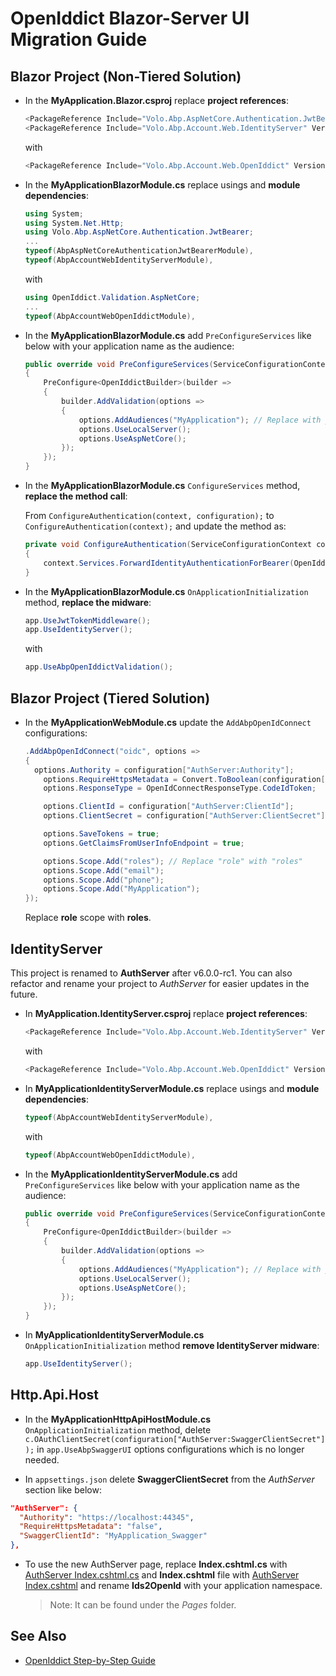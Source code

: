 # OpenIddict Blazor-Server UI Migration Guide

## Blazor Project (Non-Tiered Solution)

- In the **MyApplication.Blazor.csproj** replace **project references**:

  ```csharp
  <PackageReference Include="Volo.Abp.AspNetCore.Authentication.JwtBearer" Version="6.0.0-rc.5" />
  <PackageReference Include="Volo.Abp.Account.Web.IdentityServer" Version="6.0.0-rc.5" />
  ```

  with   

  ```csharp
  <PackageReference Include="Volo.Abp.Account.Web.OpenIddict" Version="6.0.0-rc.5" />
  ```

- In the **MyApplicationBlazorModule.cs** replace usings and **module dependencies**:

  ```csharp
  using System;
  using System.Net.Http;
  using Volo.Abp.AspNetCore.Authentication.JwtBearer;
  ...
  typeof(AbpAspNetCoreAuthenticationJwtBearerModule),
  typeof(AbpAccountWebIdentityServerModule),
  ```

  with 

  ```csharp
  using OpenIddict.Validation.AspNetCore;
  ...
  typeof(AbpAccountWebOpenIddictModule),
  ```

- In the **MyApplicationBlazorModule.cs** add `PreConfigureServices` like below with your application name as the audience:

  ```csharp
  public override void PreConfigureServices(ServiceConfigurationContext context)
  {
      PreConfigure<OpenIddictBuilder>(builder =>
      {
          builder.AddValidation(options =>
          {
              options.AddAudiences("MyApplication"); // Replace with your application name
              options.UseLocalServer();
              options.UseAspNetCore();
          });
      });
  }
  ```

- In the **MyApplicationBlazorModule.cs** `ConfigureServices` method, **replace the method call**:

  From `ConfigureAuthentication(context, configuration);` to `ConfigureAuthentication(context);` and update the method as:

  ```csharp
  private void ConfigureAuthentication(ServiceConfigurationContext context)
  {
      context.Services.ForwardIdentityAuthenticationForBearer(OpenIddictValidationAspNetCoreDefaults.AuthenticationScheme);
  }
  ```

- In the **MyApplicationBlazorModule.cs** `OnApplicationInitialization` method, **replace the midware**:

  ```csharp
  app.UseJwtTokenMiddleware();
  app.UseIdentityServer();
  ```

  with

  ```csharp
  app.UseAbpOpenIddictValidation();
  ```

## Blazor Project (Tiered Solution)

- In the **MyApplicationWebModule.cs** update the `AddAbpOpenIdConnect` configurations:

  ```csharp
  .AddAbpOpenIdConnect("oidc", options =>
  {
  	options.Authority = configuration["AuthServer:Authority"];
      options.RequireHttpsMetadata = Convert.ToBoolean(configuration["AuthServer:RequireHttpsMetadata"]);
      options.ResponseType = OpenIdConnectResponseType.CodeIdToken;
  
      options.ClientId = configuration["AuthServer:ClientId"];
      options.ClientSecret = configuration["AuthServer:ClientSecret"];
  
      options.SaveTokens = true;
      options.GetClaimsFromUserInfoEndpoint = true;
  
      options.Scope.Add("roles"); // Replace "role" with "roles"
      options.Scope.Add("email");
      options.Scope.Add("phone");
      options.Scope.Add("MyApplication");
  });
  ```
  
  Replace **role** scope with **roles**.

## IdentityServer

This project is renamed to **AuthServer** after v6.0.0-rc1. You can also refactor and rename your project to *AuthServer* for easier updates in the future.

- In **MyApplication.IdentityServer.csproj** replace **project references**:

  ```csharp
  <PackageReference Include="Volo.Abp.Account.Web.IdentityServer" Version="6.0.0-rc.5" />
  ```

  with   

  ```csharp
  <PackageReference Include="Volo.Abp.Account.Web.OpenIddict" Version="6.0.0-rc.5" />
  ```

- In **MyApplicationIdentityServerModule.cs** replace usings and **module dependencies**:

  ```csharp
  typeof(AbpAccountWebIdentityServerModule),
  ```

  with 

  ```csharp
  typeof(AbpAccountWebOpenIddictModule),
  ```

- In the **MyApplicationIdentityServerModule.cs** add `PreConfigureServices` like below with your application name as the audience:

  ```csharp
  public override void PreConfigureServices(ServiceConfigurationContext context)
  {
      PreConfigure<OpenIddictBuilder>(builder =>
      {
          builder.AddValidation(options =>
          {
              options.AddAudiences("MyApplication"); // Replace with your application name
              options.UseLocalServer();
              options.UseAspNetCore();
          });
      });
  }
  ```

- In **MyApplicationIdentityServerModule.cs** `OnApplicationInitialization` method **remove IdentityServer midware**:

  ```csharp
  app.UseIdentityServer();
  ```

## Http.Api.Host

- In the **MyApplicationHttpApiHostModule.cs** `OnApplicationInitialization` method, delete `c.OAuthClientSecret(configuration["AuthServer:SwaggerClientSecret"]);` in `app.UseAbpSwaggerUI` options configurations which is no longer needed.

- In `appsettings.json` delete **SwaggerClientSecret** from the *AuthServer* section like below:

```json
"AuthServer": {
  "Authority": "https://localhost:44345",
  "RequireHttpsMetadata": "false",
  "SwaggerClientId": "MyApplication_Swagger"
},
```

- To use the new AuthServer page, replace **Index.cshtml.cs** with [AuthServer Index.cshtml.cs](https://github.com/abpframework/abp-samples/blob/master/Ids2OpenId/src/Ids2OpenId.IdentityServer/Pages/Index.cshtml) and **Index.cshtml** file with [AuthServer Index.cshtml](https://github.com/abpframework/abp-samples/blob/master/Ids2OpenId/src/Ids2OpenId.IdentityServer/Pages/Index.cshtml.cs) and rename **Ids2OpenId** with your application namespace.

  > Note: It can be found under the *Pages* folder.

## See Also

* [OpenIddict Step-by-Step Guide](OpenIddict-Step-by-Step.md)
